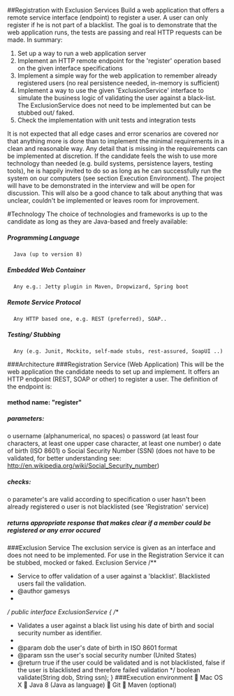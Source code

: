##Registration with Exclusion Services
Build a web application that offers a remote service interface (endpoint) to register a user. A user can only register if he is not part of a blacklist. The goal is to demonstrate that the web application runs, the tests are passing and real HTTP requests can be made. In summary:
1. Set up a way to run a web application server
2. Implement an HTTP remote endpoint for the 'register' operation based on the given
interface specifications
3. Implement a simple way for the web application to remember already registered users (no
real persistence needed, in-memory is sufficient)
4. Implement a way to use the given 'ExclusionService' interface to simulate the business
logic of validating the user against a black-list. The ExclusionService does not need to be
implemented but can be stubbed out/ faked.
5. Check the implementation with unit tests and integration tests

It is not expected that all edge cases and error scenarios are covered nor that anything more is done than to implement the minimal requirements in a clean and reasonable way. Any detail that is missing in the requirements can be implemented at discretion. If the candidate feels the wish to use more technology than needed (e.g. build systems, persistence layers, testing tools), he is happily invited to do so as long as he can successfully run the system on our computers (see section Execution Environment). The project will have to be demonstrated in the interview and will be open for discussion. This will also be a good chance to talk about anything that was unclear, couldn't be implemented or leaves room for improvement.

#Technology
The choice of technologies and frameworks is up to the candidate as long as they are Java-based and freely available:
##### Programming Language 
      Java (up to version 8)
##### Embedded Web Container
      Any e.g.: Jetty plugin in Maven, Dropwizard, Spring boot
##### Remote Service Protocol
      Any HTTP based one, e.g. REST (preferred), SOAP..
##### Testing/ Stubbing
      Any (e.g. Junit, Mockito, self-made stubs, rest-assured, SoapUI ..)
###Architecture
###Registration Service (Web Application)
This will be the web application the candidate needs to set up and implement. It offers an HTTP endpoint (REST, SOAP or other) to register a user. The definition of the endpoint is:
#### method name: "register"
##### parameters:
o username (alphanumerical, no spaces)
o password (at least four characters, at least one upper case character, at least one
number)
o date of birth (ISO 8601)
o Social Security Number (SSN) (does not have to be validated, for better
understanding see: http://en.wikipedia.org/wiki/Social_Security_number) 
##### checks:
o parameter's are valid according to specification 
o user hasn't been already registered
o user is not blacklisted (see 'Registration' service)
##### returns appropriate response that makes clear if a member could be registered or any error occured
###Exclusion Service
The exclusion service is given as an interface and does not need to be implemented. For use in the Registration Service it can be stubbed, mocked or faked.
Exclusion Service
/**
* Service to offer validation of a user against a 'blacklist'. Blacklisted
users fail the validation.
 * @author gamesys
 *
 */
public interface ExclusionService {
        /**
* Validates a user against a black list using his date of birth and social security number as identifier.
*
* @param dob the user's date of birth in ISO 8601 format
* @param ssn the user's social security number (United States)
* @return true if the user could be validated and is not blacklisted,
false if the user is blacklisted and therefore failed validation */
boolean validate(String dob, String ssn);
}
###Execution environment
 Mac OS X
 Java 8 (Java as language)
 Git
 Maven (optional)